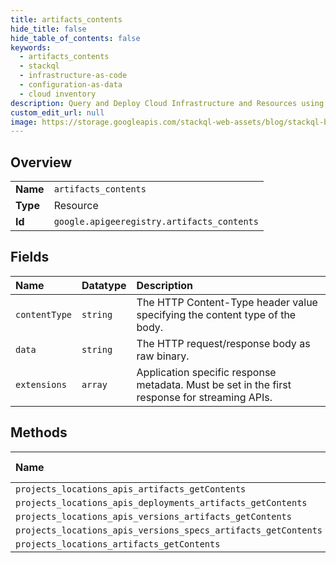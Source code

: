 ```yaml
---
title: artifacts_contents
hide_title: false
hide_table_of_contents: false
keywords:
  - artifacts_contents
  - stackql
  - infrastructure-as-code
  - configuration-as-data
  - cloud inventory
description: Query and Deploy Cloud Infrastructure and Resources using SQL
custom_edit_url: null
image: https://storage.googleapis.com/stackql-web-assets/blog/stackql-blog-post-featured-image.png
---
```

  
    

## Overview
<table><tbody>
<tr><td><b>Name</b></td><td><code>artifacts_contents</code></td></tr>
<tr><td><b>Type</b></td><td>Resource</td></tr>
<tr><td><b>Id</b></td><td><code>google.apigeeregistry.artifacts_contents</code></td></tr>
</tbody></table>

## Fields
| Name | Datatype | Description |
|:-----|:---------|:------------|
| `contentType` | `string` | The HTTP Content-Type header value specifying the content type of the body. |
| `data` | `string` | The HTTP request/response body as raw binary. |
| `extensions` | `array` | Application specific response metadata. Must be set in the first response for streaming APIs. |
## Methods
| Name | Accessible by | Required Params |
|:-----|:--------------|:----------------|
| `projects_locations_apis_artifacts_getContents` | `SELECT` | `name` |
| `projects_locations_apis_deployments_artifacts_getContents` | `SELECT` | `name` |
| `projects_locations_apis_versions_artifacts_getContents` | `SELECT` | `name` |
| `projects_locations_apis_versions_specs_artifacts_getContents` | `SELECT` | `name` |
| `projects_locations_artifacts_getContents` | `SELECT` | `name` |
